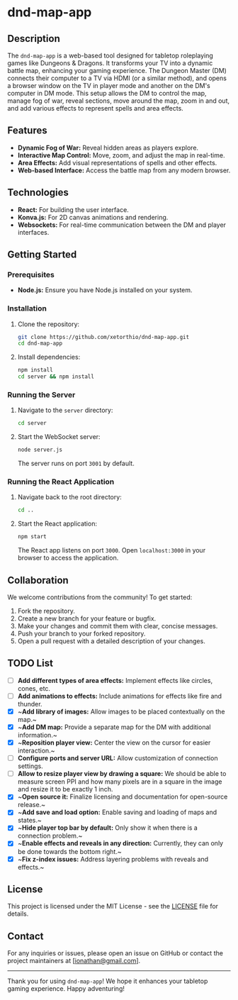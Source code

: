 # dnd-map-app

## Description

The `dnd-map-app` is a web-based tool designed for tabletop roleplaying games like Dungeons & Dragons. It transforms your TV into a dynamic battle map, enhancing your gaming experience. The Dungeon Master (DM) connects their computer to a TV via HDMI (or a similar method), and opens a browser window on the TV in player mode and another on the DM's computer in DM mode. This setup allows the DM to control the map, manage fog of war, reveal sections, move around the map, zoom in and out, and add various effects to represent spells and area effects.

## Features

- **Dynamic Fog of War:** Reveal hidden areas as players explore.
- **Interactive Map Control:** Move, zoom, and adjust the map in real-time.
- **Area Effects:** Add visual representations of spells and other effects.
- **Web-based Interface:** Access the battle map from any modern browser.

## Technologies

- **React:** For building the user interface.
- **Konva.js:** For 2D canvas animations and rendering.
- **Websockets:** For real-time communication between the DM and player interfaces.

## Getting Started

### Prerequisites

- **Node.js:** Ensure you have Node.js installed on your system.

### Installation

1. Clone the repository:
   ```bash
   git clone https://github.com/xetorthio/dnd-map-app.git
   cd dnd-map-app
   ```

2. Install dependencies:
   ```bash
   npm install
   cd server && npm install
   ```

### Running the Server

1. Navigate to the `server` directory:
   ```bash
   cd server
   ```

2. Start the WebSocket server:
   ```bash
   node server.js
   ```

   The server runs on port `3001` by default.

### Running the React Application

1. Navigate back to the root directory:
   ```bash
   cd ..
   ```

2. Start the React application:
   ```bash
   npm start
   ```

   The React app listens on port `3000`. Open `localhost:3000` in your browser to access the application.

## Collaboration

We welcome contributions from the community! To get started:

1. Fork the repository.
2. Create a new branch for your feature or bugfix.
3. Make your changes and commit them with clear, concise messages.
4. Push your branch to your forked repository.
5. Open a pull request with a detailed description of your changes.

## TODO List

- [ ] **Add different types of area effects:** Implement effects like circles, cones, etc.
- [ ] **Add animations to effects:** Include animations for effects like fire and thunder.
- [x] ~**Add library of images:** Allow images to be placed contextually on the map.~
- [x] ~**Add DM map:** Provide a separate map for the DM with additional information.~
- [x] ~**Reposition player view:** Center the view on the cursor for easier interaction.~
- [ ] **Configure ports and server URL:** Allow customization of connection settings.
- [ ] **Allow to resize player view by drawing a square:** We should be able to measure screen PPI and how many pixels are in a square in the image and resize it to be exactly 1 inch.
- [x] ~**Open source it:** Finalize licensing and documentation for open-source release.~
- [x] ~**Add save and load option:** Enable saving and loading of maps and states.~
- [x] ~**Hide player top bar by default:** Only show it when there is a connection problem.~
- [x] ~**Enable effects and reveals in any direction:** Currently, they can only be done towards the bottom right.~
- [x] ~**Fix z-index issues:** Address layering problems with reveals and effects.~

## License

This project is licensed under the MIT License - see the [LICENSE](LICENSE) file for details.

## Contact

For any inquiries or issues, please open an issue on GitHub or contact the project maintainers at [ionathan@gmail.com].

---

Thank you for using `dnd-map-app`! We hope it enhances your tabletop gaming experience. Happy adventuring!
